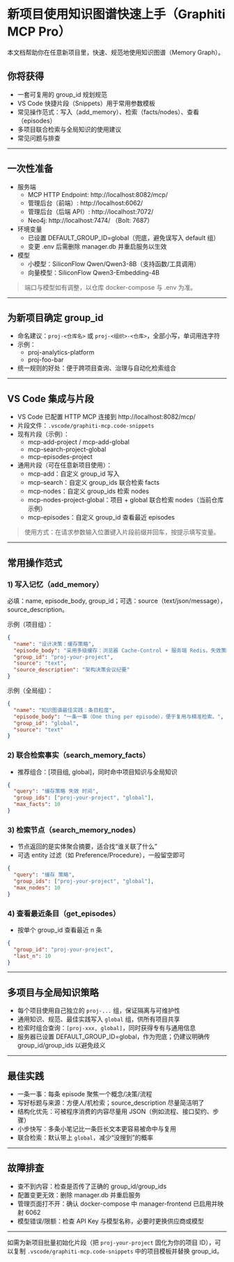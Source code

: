 # 新项目使用知识图谱快速上手（Graphiti MCP Pro）

本文档帮助你在任意新项目里，快速、规范地使用知识图谱（Memory Graph）。

## 你将获得
- 一套可复用的 group_id 规划规范
- VS Code 快捷片段（Snippets）用于常用参数模板
- 常见操作范式：写入（add_memory）、检索（facts/nodes）、查看（episodes）
- 多项目联合检索与全局知识的使用建议
- 常见问题与排查

---

## 一次性准备
- 服务端
  - MCP HTTP Endpoint: http://localhost:8082/mcp/
  - 管理后台（前端）: http://localhost:6062/
  - 管理后台（后端 API）: http://localhost:7072/
  - Neo4j: http://localhost:7474/ （Bolt: 7687）
- 环境变量
  - 已设置 DEFAULT_GROUP_ID=global（兜底，避免误写入 default 组）
  - 变更 .env 后需删除 manager.db 并重启服务以生效
- 模型
  - 小模型：SiliconFlow Qwen/Qwen3-8B（支持函数/工具调用）
  - 向量模型：SiliconFlow Qwen3-Embedding-4B

> 端口与模型如有调整，以仓库 docker-compose 与 .env 为准。

---

## 为新项目确定 group_id
- 命名建议：`proj-<仓库名>` 或 `proj-<组织>-<仓库>`，全部小写，单词用连字符
- 示例：
  - proj-analytics-platform
  - proj-foo-bar
- 统一规则的好处：便于跨项目查询、治理与自动化检索组合

---

## VS Code 集成与片段
- VS Code 已配置 HTTP MCP 连接到 http://localhost:8082/mcp/
- 片段文件：`.vscode/graphiti-mcp.code-snippets`
- 现有片段（示例）：
  - mcp-add-project / mcp-add-global
  - mcp-search-project-global
  - mcp-episodes-project
- 通用片段（可在任意新项目使用）：
  - mcp-add：自定义 group_id 写入
  - mcp-search：自定义 group_ids 联合检索 facts
  - mcp-nodes：自定义 group_ids 检索 nodes
  - mcp-nodes-project-global：项目 + global 联合检索 nodes（当前仓库示例）
  - mcp-episodes：自定义 group_id 查看最近 episodes

> 使用方式：在请求参数输入位置键入片段前缀并回车，按提示填写变量。

---

## 常用操作范式

### 1) 写入记忆（add_memory）
必填：name, episode_body, group_id；可选：source（text/json/message），source_description。

示例（项目组）：
```json
{
  "name": "设计决策：缓存策略",
  "episode_body": "采用多级缓存：浏览器 Cache-Control + 服务端 Redis，失效策略 10 分钟。",
  "group_id": "proj-your-project",
  "source": "text",
  "source_description": "架构决策会议纪要"
}
```

示例（全局组）：
```json
{
  "name": "知识图谱最佳实践：条目粒度",
  "episode_body": "一条一事（One thing per episode），便于复用与精准检索。",
  "group_id": "global",
  "source": "text"
}
```

### 2) 联合检索事实（search_memory_facts）
- 推荐组合：[项目组, global]，同时命中项目知识与全局知识

```json
{
  "query": "缓存策略 失效 时间",
  "group_ids": ["proj-your-project", "global"],
  "max_facts": 10
}
```

### 3) 检索节点（search_memory_nodes）
- 节点返回的是实体聚合摘要，适合找“谁关联了什么”
- 可选 entity 过滤（如 Preference/Procedure），一般留空即可

```json
{
  "query": "缓存 策略",
  "group_ids": ["proj-your-project", "global"],
  "max_nodes": 10
}
```

### 4) 查看最近条目（get_episodes）
- 按单个 group_id 查看最近 n 条

```json
{
  "group_id": "proj-your-project",
  "last_n": 10
}
```

---

## 多项目与全局知识策略
- 每个项目使用自己独立的 `proj-...` 组，保证隔离与可维护性
- 通用知识、规范、最佳实践写入 `global` 组，供所有项目共享
- 检索时组合查询：`[proj-xxx, global]`，同时获得专有与通用信息
- 服务器已设置 DEFAULT_GROUP_ID=global，作为兜底；仍建议明确传 group_id/group_ids 以避免歧义

---

## 最佳实践
- 一条一事：每条 episode 聚焦一个概念/决策/流程
- 写好标题与来源：方便人/机检索；source_description 尽量简洁明了
- 结构化优先：可被程序消费的内容尽量用 JSON（例如流程、接口契约、步骤）
- 小步快写：多条小笔记比一条巨长文本更容易被命中与复用
- 联合检索：默认带上 `global`，减少“没搜到”的概率

---

## 故障排查
- 查不到内容：检查是否传了正确的 group_id/group_ids
- 配置变更无效：删除 manager.db 并重启服务
- 管理页面打不开：确认 docker-compose 中 manager-frontend 已启用并映射 6062
- 模型错误/限额：检查 API Key 与模型名称，必要时更换供应商或模型

---

如需为新项目批量初始化片段（把 `proj-your-project` 固化为你的项目 ID），可以复制 `.vscode/graphiti-mcp.code-snippets` 中的项目模板并替换 group_id。
